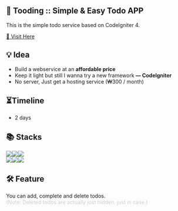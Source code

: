 ## 🍮 Tooding :: Simple & Easy Todo APP 
This is the simple todo service based on CodeIgniter 4.

[📍 Visit Here](https://tooding.iwinv.net)


## 💡 Idea
- Build a webservice at an **affordable price** 
- Keep it light but still I wanna try a new framework  **— CodeIgniter**
- No server, Just get a hosting service (₩300 / month)

## ⏳Timeline
- 2 days

## 📚 Stacks
<div style="display:flex;">
<img src="https://img.shields.io/badge/php-777BB4?style=for-the-badge&logo=php&logoColor=white">
<img src="https://img.shields.io/badge/codeigniter4-EF4223?style=for-the-badge&logo=Codeigniter&logoColor=white">
<img src="https://img.shields.io/badge/mariadb-003545?style=for-the-badge&logo=MariaDB&logoColor=white">
</div>
<div style="display:flex;">
<img src="https://img.shields.io/badge/javascript-F7DF1E?style=for-the-badge&logo=javascript&logoColor=black">
<img src="https://img.shields.io/badge/jquery-0769AD?style=for-the-badge&logo=jquery&logoColor=white">
<img src="https://img.shields.io/badge/bootstrap-7952B3?style=for-the-badge&logo=bootstrap&logoColor=white">
</div>

## 🛠 Feature
You can add, complete and delete todos. <br>
<span style="color:#CECECE;">
(Note: Deleted todos are actually just hidden.  just in case.)
</span>
